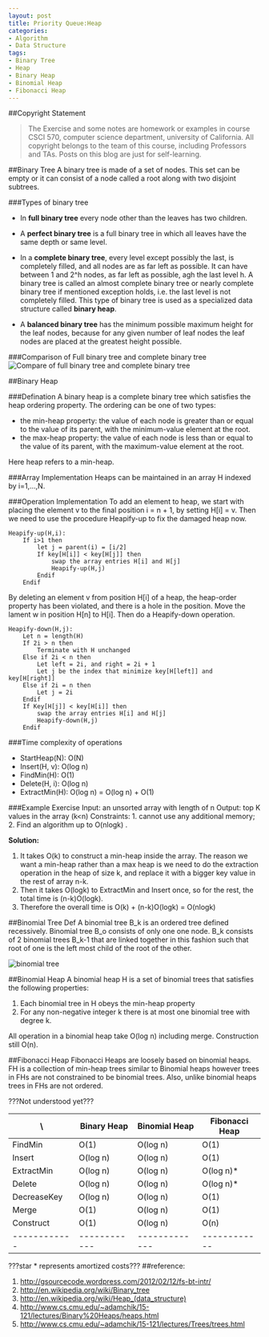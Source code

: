 ```yaml
---
layout: post
title: Priority Queue:Heap
categories:
- Algorithm
- Data Structure
tags:
- Binary Tree
- Heap
- Binary Heap
- Binomial Heap
- Fibonacci Heap
---
```


##Copyright Statement
> The Exercise and some notes are homework or examples in course CSCI 570, computer science department, university of California. All copyright belongs to the team of this course, including Professors and TAs. Posts on this blog are just for self-learning. 

##Binary Tree
A binary tree is made of a set of nodes. This set can be empty or it can consist of a node called a root along with two disjoint subtrees.

###Types of binary tree
- In **full binary tree** every node other than the leaves has two children.

- A **perfect binary tree** is a full binary tree in which all leaves have the same depth or same level.

- In a **complete binary tree**, every level except possibly the last, is completely filled, and all nodes are as far left as possible. It can have between 1 and 2^h nodes, as far left as possible, agh the last level h. A binary tree is called an almost complete binary tree or nearly complete binary tree if mentioned exception holds, i.e. the last level is not completely filled. This type of binary tree is used as a specialized data structure called **binary heap**.

- A **balanced binary tree** has the minimum possible maximum height for the leaf nodes, because for any given number of leaf nodes the leaf nodes are placed at the greatest height possible.

###Comparison of Full binary tree and complete binary tree
 ![Compare of full binary tree and complete binary tree](http://gsourcecode.files.wordpress.com/2012/02/complete-full-trees1.png)

##Binary Heap

###Defination
A binary heap is a complete binary tree which satisfies the heap ordering property. The ordering can be one of two types:

- the min-heap property: the value of each node is greater than or equal to the value of its parent, with the minimum-value element at the root.
- the max-heap property: the value of each node is less than or equal to the value of its parent, with the maximum-value element at the root.

Here heap refers to a min-heap.

###Array Implementation
Heaps can be maintained in an array H indexed by i=1,...,N. 

###Operation Implementation 
To add an element to heap, we start with placing the element v to the final position i = n + 1, by setting H[i] = v. Then we need to use the procedure Heapify-up to fix the damaged heap now.

```
Heapify-up(H,i):
	If i>1 then
		let j = parent(i) = [i/2]
		If key[H[i]] < key[H[j]] then
			swap the array entries H[i] and H[j]
			Heapify-up(H,j)
		Endif
	Endif
```
By deleting an element v from position H[i] of a heap, the heap-order property has been violated, and there is a hole in the position. Move the lament w in position H[n] to H[i]. Then do a Heapify-down operation.

```
Heapify-down(H,j):
	Let n = length(H)
	If 2i > n then
		Terminate with H unchanged
	Else if 2i < n then
		Let left = 2i, and right = 2i + 1
		Let j be the index that minimize key[H[left]] and key[H[right]]
	Else if 2i = n then
		Let j = 2i
	Endif
	If Key[H[j]] < key[H[i]] then
		swap the array entries H[i] and H[j]
		Heapify-down(H,j)
	Endif
```

###Time complexity of operations

- StartHeap(N): O(N)
- Insert(H, v): O(log n)
- FindMin(H): O(1)
- Delete(H, i): O(log n)
- ExtractMin(H): O(log n) = O(log n) + O(1)

###Example Exercise
Input: an unsorted array with length of n
Output: top K values in the array (k<n)
Constraints: 1. cannot use any additional memory; 2. Find an algorithm up to O(nlogk)
.

**Solution:**
1. It takes O(k) to construct a min-heap inside the array. The reason we want a min-heap rather than a max heap is we need to do the extraction operation in the heap of size k, and replace it with a bigger key value in the rest of array n-k.
2. Then it takes O(logk) to ExtractMin and Insert once, so for the rest, the total time is (n-k)O(logk).
3. Therefore the overall time is O(k) + (n-k)O(logk) = O(nlogk)

##Binomial Tree
Def A binomial tree B_k is an ordered tree defined recessively. Binomial tree B_o consists of only one one node. B_k consists of 2 binomial trees B_k-1 that are linked together in this fashion such that root of one is the left most child of the root of the other. 

![binomial tree](http://upload.wikimedia.org/wikipedia/commons/thumb/c/cf/Binomial_Trees.svg/700px-Binomial_Trees.svg.png)

##Binomial Heap
A binomial heap H is a set of binomial trees that satisfies the following properties:

1. Each binomial tree in H obeys the min-heap property
2. For any non-negative integer k there is at most one binomial tree with degree k.

All operation in a binomial heap take O(log n) including merge. Construction still O(n).

##Fibonacci Heap
Fibonacci Heaps are loosely based on binomial heaps. 
FH is a collection of min-heap trees similar to Binomial heaps however trees in FHs are not constrained to be binomial trees. Also, unlike binomial heaps trees in FHs are not ordered. 

???Not understood yet???

\ | Binary Heap | Binomial Heap | Fibonacci Heap
------------ |------------ | ------------- | ------------
FindMin | O(1) | O(log n)  | O(1)
Insert | O(log n) | O(log n)  | O(1)
ExtractMin | O(log n) | O(log n)  | O(log n)*
Delete | O(log n) | O(log n)  | O(log n)*
DecreaseKey | O(log n) | O(log n)  | O(1)
Merge | O(1) | O(log n)  | O(1)
Construct | O(1) | O(log n)  | O(n)
------------ |------------ | ------------- | ------------

???star * represents amortized costs???
##reference:
1. <http://gsourcecode.wordpress.com/2012/02/12/fs-bt-intr/>
2. <http://en.wikipedia.org/wiki/Binary_tree>
3. <http://en.wikipedia.org/wiki/Heap_(data_structure)>
4. <http://www.cs.cmu.edu/~adamchik/15-121/lectures/Binary%20Heaps/heaps.html>
5. <http://www.cs.cmu.edu/~adamchik/15-121/lectures/Trees/trees.html>